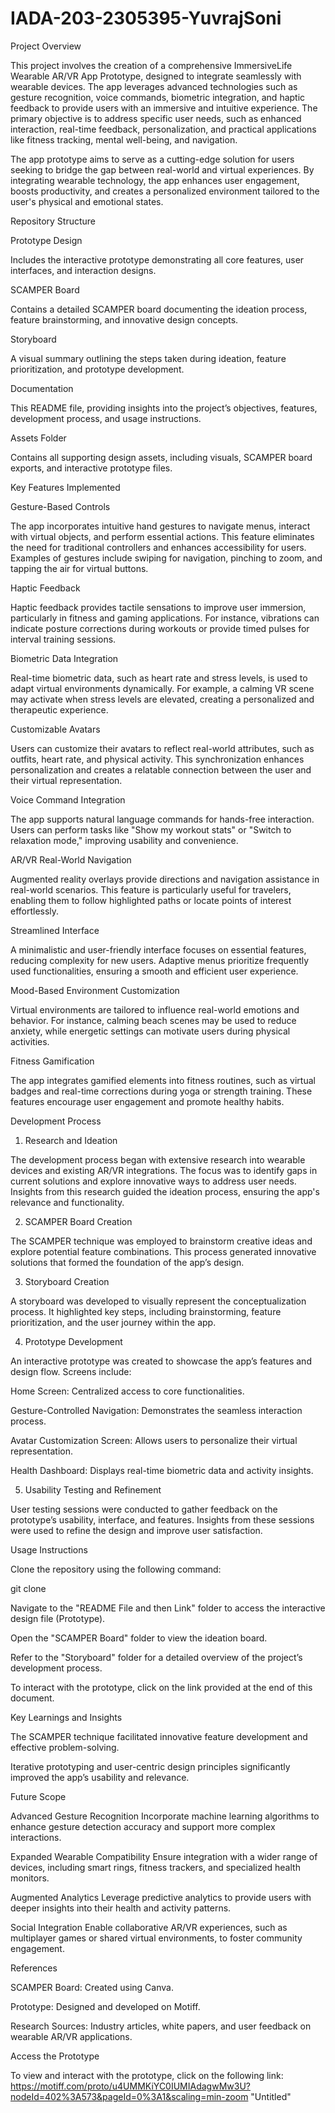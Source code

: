 # IADA-203-2305395-YuvrajSoni

Project Overview

This project involves the creation of a comprehensive ImmersiveLife Wearable AR/VR App Prototype, designed to integrate seamlessly with wearable devices. The app leverages advanced technologies such as gesture recognition, voice commands, biometric integration, and haptic feedback to provide users with an immersive and intuitive experience. The primary objective is to address specific user needs, such as enhanced interaction, real-time feedback, personalization, and practical applications like fitness tracking, mental well-being, and navigation.

The app prototype aims to serve as a cutting-edge solution for users seeking to bridge the gap between real-world and virtual experiences. By integrating wearable technology, the app enhances user engagement, boosts productivity, and creates a personalized environment tailored to the user's physical and emotional states.

Repository Structure

Prototype Design

Includes the interactive prototype demonstrating all core features, user interfaces, and interaction designs.

SCAMPER Board

Contains a detailed SCAMPER board documenting the ideation process, feature brainstorming, and innovative design concepts.

Storyboard

A visual summary outlining the steps taken during ideation, feature prioritization, and prototype development.

Documentation

This README file, providing insights into the project’s objectives, features, development process, and usage instructions.

Assets Folder

Contains all supporting design assets, including visuals, SCAMPER board exports, and interactive prototype files.

Key Features Implemented

Gesture-Based Controls

The app incorporates intuitive hand gestures to navigate menus, interact with virtual objects, and perform essential actions. This feature eliminates the need for traditional controllers and enhances accessibility for users. Examples of gestures include swiping for navigation, pinching to zoom, and tapping the air for virtual buttons.

Haptic Feedback

Haptic feedback provides tactile sensations to improve user immersion, particularly in fitness and gaming applications. For instance, vibrations can indicate posture corrections during workouts or provide timed pulses for interval training sessions.

Biometric Data Integration

Real-time biometric data, such as heart rate and stress levels, is used to adapt virtual environments dynamically. For example, a calming VR scene may activate when stress levels are elevated, creating a personalized and therapeutic experience.

Customizable Avatars

Users can customize their avatars to reflect real-world attributes, such as outfits, heart rate, and physical activity. This synchronization enhances personalization and creates a relatable connection between the user and their virtual representation.

Voice Command Integration

The app supports natural language commands for hands-free interaction. Users can perform tasks like "Show my workout stats" or "Switch to relaxation mode," improving usability and convenience.

AR/VR Real-World Navigation

Augmented reality overlays provide directions and navigation assistance in real-world scenarios. This feature is particularly useful for travelers, enabling them to follow highlighted paths or locate points of interest effortlessly.

Streamlined Interface

A minimalistic and user-friendly interface focuses on essential features, reducing complexity for new users. Adaptive menus prioritize frequently used functionalities, ensuring a smooth and efficient user experience.

Mood-Based Environment Customization

Virtual environments are tailored to influence real-world emotions and behavior. For instance, calming beach scenes may be used to reduce anxiety, while energetic settings can motivate users during physical activities.

Fitness Gamification

The app integrates gamified elements into fitness routines, such as virtual badges and real-time corrections during yoga or strength training. These features encourage user engagement and promote healthy habits.

Development Process

1. Research and Ideation

The development process began with extensive research into wearable devices and existing AR/VR integrations. The focus was to identify gaps in current solutions and explore innovative ways to address user needs. Insights from this research guided the ideation process, ensuring the app's relevance and functionality.

2. SCAMPER Board Creation

The SCAMPER technique was employed to brainstorm creative ideas and explore potential feature combinations. This process generated innovative solutions that formed the foundation of the app’s design.

3. Storyboard Creation

A storyboard was developed to visually represent the conceptualization process. It highlighted key steps, including brainstorming, feature prioritization, and the user journey within the app.

4. Prototype Development

An interactive prototype was created to showcase the app’s features and design flow. Screens include:

Home Screen: Centralized access to core functionalities.

Gesture-Controlled Navigation: Demonstrates the seamless interaction process.

Avatar Customization Screen: Allows users to personalize their virtual representation.

Health Dashboard: Displays real-time biometric data and activity insights.

5. Usability Testing and Refinement

User testing sessions were conducted to gather feedback on the prototype’s usability, interface, and features. Insights from these sessions were used to refine the design and improve user satisfaction.

Usage Instructions

Clone the repository using the following command:

git clone <repository-url>

Navigate to the "README File and then Link" folder to access the interactive design file (Prototype).

Open the "SCAMPER Board" folder to view the ideation board.

Refer to the "Storyboard" folder for a detailed overview of the project’s development process.

To interact with the prototype, click on the link provided at the end of this document.

Key Learnings and Insights

The SCAMPER technique facilitated innovative feature development and effective problem-solving.

Iterative prototyping and user-centric design principles significantly improved the app’s usability and relevance.

Future Scope

Advanced Gesture Recognition
Incorporate machine learning algorithms to enhance gesture detection accuracy and support more complex interactions.

Expanded Wearable Compatibility
Ensure integration with a wider range of devices, including smart rings, fitness trackers, and specialized health monitors.

Augmented Analytics
Leverage predictive analytics to provide users with deeper insights into their health and activity patterns.

Social Integration
Enable collaborative AR/VR experiences, such as multiplayer games or shared virtual environments, to foster community engagement.

References

SCAMPER Board: Created using Canva.

Prototype: Designed and developed on Motiff.

Research Sources: Industry articles, white papers, and user feedback on wearable AR/VR applications.

Access the Prototype

To view and interact with the prototype, click on the following link:
https://motiff.com/proto/u4UMMKiYC0IUMIAdagwMw3U?nodeId=402%3A573&pageId=0%3A1&scaling=min-zoom "Untitled"

